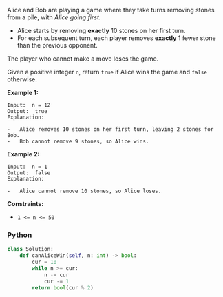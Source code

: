 Alice and Bob are playing a game where they take turns removing stones from a pile, with  _Alice going first_.

- Alice starts by removing  **exactly**  10 stones on her first turn.
- For each subsequent turn, each player removes  **exactly**  1 fewer stone than the previous opponent.

The player who cannot make a move loses the game.

Given a positive integer  `n`, return  `true`  if Alice wins the game and  `false`  otherwise.

**Example 1:**

```
Input:  n = 12
Output:  true
Explanation:

-   Alice removes 10 stones on her first turn, leaving 2 stones for Bob.
-   Bob cannot remove 9 stones, so Alice wins.
```

**Example 2:**

```
Input:  n = 1
Output:  false
Explanation:

-   Alice cannot remove 10 stones, so Alice loses.
```

**Constraints:**

- `1 <= n <= 50`

### Python

```py
class Solution:
    def canAliceWin(self, n: int) -> bool:
        cur = 10
        while n >= cur:
            n -= cur
            cur -= 1
        return bool(cur % 2)
```